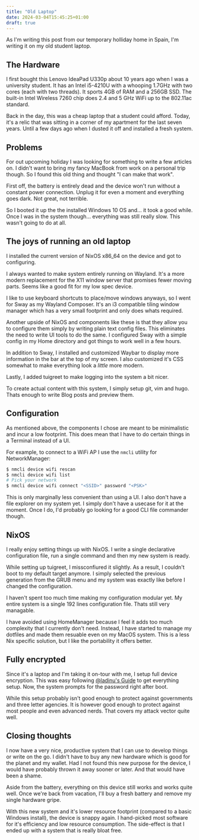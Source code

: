 ```yaml
---
title: "Old Laptop"
date: 2024-03-04T15:45:25+01:00
draft: true
---
```


As I'm writing this post from our temporary holliday home in Spain, I'm writing it on my old student laptop.

## The Hardware

I first bought this Lenovo IdeaPad U330p about 10 years ago when I was a university student.
It has an Intel i5-4210U with a whooping 1.7GHz with two cores (each with two threads).
It sports 4GB of RAM and a 256GB SSD.
The built-in Intel Wireless 7260 chip does 2.4 and 5 GHz WiFi up to the 802.11ac standard.

Back in the day, this was a cheap laptop that a student could afford.
Today, it's a relic that was sitting in a corner of my apartment for the last seven years.
Until a few days ago when I dusted it off and installed a fresh system.

## Problems

For out upcoming holiday I was looking for something to write a few articles on.
I didn't want to bring my fancy MacBook from work on a personal trip though.
So I found this old thing and thought "I can make that work".

First off, the battery is entirely dead and the device won't run without a constant power connection.
Unplug it for even a moment and everything goes dark.
Not great, not terrible.

So I booted it up the the installed Windows 10 OS and... it took a good while.
Once I was in the system though... everything was still really slow.
This wasn't going to do at all.

## The joys of running an old laptop

I installed the current version of NixOS x86_64 on the device and got to configuring.

I always wanted to make system entirely running on Wayland.
It's a more modern replacement for the X11 window server that promises fewer moving parts.
Seems like a good fit for my low spec device.

I like to use keyboard shortcuts to place/move windows anyways, so I went for Sway as my Wayland Composer.
It's an i3 compatible tiling window manager which has a very small footprint and only does whats required.

Another upside of NixOS and components like these is that they allow you to configure them simply by writing plain text config files.
This eliminates the need to write UI tools to do the same.
I configured Sway with a simple config in my Home directory and got things to work well in a few hours.

In addition to Sway, I installed and customized Waybar to display more information in the bar at the top of my screen.
I also customized it's CSS somewhat to make everything look a _little_ more modern.

Lastly, I added tuigreet to make logging into the system a bit nicer.

To create actual content with this system, I simply setup git, vim and hugo.
Thats enough to write Blog posts and preview them.

## Configuration

As mentioned above, the components I chose are meant to be minimalistic and incur a low footprint.
This does mean that I have to do certain things in a Terminal instead of a UI.

For example, to connect to a WiFi AP I use the `nmcli` utility for NetworkManager:

```bash
$ nmcli device wifi rescan
$ nmcli device wifi list
# Pick your network
$ nmcli device wifi connect "<SSID>" password "<PSK>"
```

This is only marginally less convenient than using a UI.
I also don't have a file explorer on my system yet.
I simply don't have a usecase for it at the moment.
Once I do, I'd probably go looking for a good CLI file commander though.

## NixOS

I really enjoy setting things up with NixOS.
I write a single declarative configuration file, run a single command and then my new system is ready.

While setting up tuigreet, I missconfiured it slightly.
As a result, I couldn't boot to my default target anymore.
I simply selected the previous generation from the GRUB menu and my system was exactly like before I changed the configuration.

I haven't spent too much time making my configuration modular yet.
My entire system is a single 192 lines configuration file.
Thats still very managable.

I have avoided using HomeManager because I feel it adds too much complexity that I currently don't need.
Instead, I have started to manage my dotfiles and made them resuable even on my MacOS system.
This is a less Nix specific solution, but I like the portability it offers better.

## Fully encrypted

Since it's a laptop and I'm taking it on-tour with me, I setup full device encryption.
This was easy following [@ladinu's Guide](https://gist.github.com/ladinu/bfebdd90a5afd45dec811296016b2a3f) to get everything setup.
Now, the system prompts for the password right after boot.

While this setup probably isn't good enough to protect against governments and three letter agencies.
It is however good enough to protect against most people and even advanced nerds.
That covers my attack vector quite well.

## Closing thoughts

I now have a very nice, productive system that I can use to develop things or write on the go.
I didn't have to buy any new hardware which is good for the planet and my wallet.
Had I not found this new purpose for the device, I would have probably thrown it away sooner or later.
And that would have been a shame.

Aside from the battery, everything on this device still works and works quite well.
Once we're back from vacation, I'll buy a fresh battery and remove my single hardware gripe.

With this new system and it's lower resource footprint (compared to a basic Windows install), the device is snappy again.
I hand-picked most software for it's efficiency and low resource consumption.
The side-effect is that I ended up with a system that is really bloat free.

